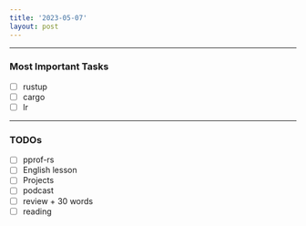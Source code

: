 ```yaml
---
title: '2023-05-07'
layout: post
---
```


---

### Most Important Tasks

- [ ] rustup
- [ ] cargo
- [ ] lr

---

### TODOs

- [ ] pprof-rs
- [ ] English lesson
- [ ] Projects
- [ ] podcast
- [ ] review + 30 words
- [ ] reading
